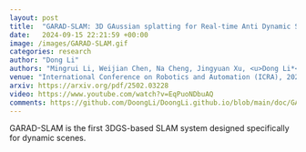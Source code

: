 ```yaml
---
layout: post
title:  "GARAD-SLAM: 3D GAussian splatting for Real-time Anti Dynamic SLAM"
date:   2024-09-15 22:21:59 +00:00
image: /images/GARAD-SLAM.gif
categories: research
author: "Dong Li"
authors: "Mingrui Li, Weijian Chen, Na Cheng, Jingyuan Xu, <u>Dong Li*</u>, Hongyu Wang* (Co-corresponding author)"
venue: "International Conference on Robotics and Automation (ICRA), 2025"
arxiv: https://arxiv.org/pdf/2502.03228
video: https://www.youtube.com/watch?v=EqPuoNDbuAQ
comments: https://github.com/DoongLi/DoongLi.github.io/blob/main/doc/GARAD-SLAM_ICRA2025_Review_Comments.txt
---
```


GARAD-SLAM is the first 3DGS-based SLAM system designed specifically for dynamic scenes.
